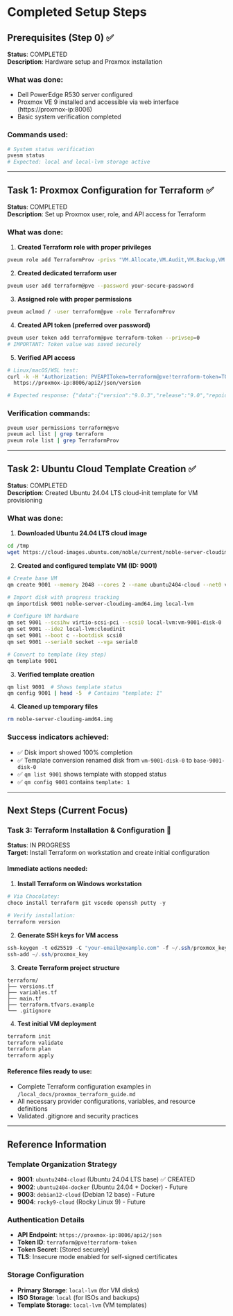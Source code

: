 # Completed Setup Steps

## Prerequisites (Step 0) ✅
**Status**: COMPLETED  
**Description**: Hardware setup and Proxmox installation

### What was done:
- Dell PowerEdge R530 server configured
- Proxmox VE 9 installed and accessible via web interface (https://proxmox-ip:8006)
- Basic system verification completed

### Commands used:
```bash
# System status verification
pvesm status
# Expected: local and local-lvm storage active
```

---

## Task 1: Proxmox Configuration for Terraform ✅
**Status**: COMPLETED  
**Description**: Set up Proxmox user, role, and API access for Terraform

### What was done:
1. **Created Terraform role with proper privileges**
```bash
pveum role add TerraformProv -privs "VM.Allocate,VM.Audit,VM.Backup,VM.Clone,VM.Config.CDROM,VM.Config.CPU,VM.Config.Cloudinit,VM.Config.Disk,VM.Config.HWType,VM.Config.Memory,VM.Config.Network,VM.Config.Options,VM.Console,VM.Migrate,VM.PowerMgmt,VM.Snapshot,Datastore.AllocateSpace,Datastore.Audit,Pool.Allocate,Pool.Audit,SDN.Use,Sys.Audit,Sys.Console"
```

2. **Created dedicated terraform user**
```bash
pveum user add terraform@pve --password your-secure-password
```

3. **Assigned role with proper permissions**
```bash
pveum aclmod / -user terraform@pve -role TerraformProv
```

4. **Created API token (preferred over password)**
```bash
pveum user token add terraform@pve terraform-token --privsep=0
# IMPORTANT: Token value was saved securely
```

5. **Verified API access**
```bash
# Linux/macOS/WSL test:
curl -k -H 'Authorization: PVEAPIToken=terraform@pve!terraform-token=TOKEN_VALUE' \
  https://proxmox-ip:8006/api2/json/version

# Expected response: {"data":{"version":"9.0.3","release":"9.0","repoid":"..."}}
```

### Verification commands:
```bash
pveum user permissions terraform@pve
pveum acl list | grep terraform
pveum role list | grep TerraformProv
```

---

## Task 2: Ubuntu Cloud Template Creation ✅
**Status**: COMPLETED  
**Description**: Created Ubuntu 24.04 LTS cloud-init template for VM provisioning

### What was done:
1. **Downloaded Ubuntu 24.04 LTS cloud image**
```bash
cd /tmp
wget https://cloud-images.ubuntu.com/noble/current/noble-server-cloudimg-amd64.img
```

2. **Created and configured template VM (ID: 9001)**
```bash
# Create base VM
qm create 9001 --memory 2048 --cores 2 --name ubuntu2404-cloud --net0 virtio,bridge=vmbr0

# Import disk with progress tracking
qm importdisk 9001 noble-server-cloudimg-amd64.img local-lvm

# Configure VM hardware
qm set 9001 --scsihw virtio-scsi-pci --scsi0 local-lvm:vm-9001-disk-0
qm set 9001 --ide2 local-lvm:cloudinit
qm set 9001 --boot c --bootdisk scsi0
qm set 9001 --serial0 socket --vga serial0

# Convert to template (key step)
qm template 9001
```

3. **Verified template creation**
```bash
qm list 9001  # Shows template status
qm config 9001 | head -5  # Contains "template: 1"
```

4. **Cleaned up temporary files**
```bash
rm noble-server-cloudimg-amd64.img
```

### Success indicators achieved:
- ✅ Disk import showed 100% completion
- ✅ Template conversion renamed disk from `vm-9001-disk-0` to `base-9001-disk-0`
- ✅ `qm list 9001` shows template with stopped status
- ✅ `qm config 9001` contains `template: 1`

---

## Next Steps (Current Focus)

### Task 3: Terraform Installation & Configuration 🚧
**Status**: IN PROGRESS  
**Target**: Install Terraform on workstation and create initial configuration

#### Immediate actions needed:
1. **Install Terraform on Windows workstation**
```powershell
# Via Chocolatey:
choco install terraform git vscode openssh putty -y

# Verify installation:
terraform version
```

2. **Generate SSH keys for VM access**
```powershell
ssh-keygen -t ed25519 -C "your-email@example.com" -f ~/.ssh/proxmox_key
ssh-add ~/.ssh/proxmox_key
```

3. **Create Terraform project structure**
```
terraform/
├── versions.tf
├── variables.tf  
├── main.tf
├── terraform.tfvars.example
└── .gitignore
```

4. **Test initial VM deployment**
```bash
terraform init
terraform validate
terraform plan
terraform apply
```

#### Reference files ready to use:
- Complete Terraform configuration examples in `/local_docs/proxmox_terraform_guide.md`
- All necessary provider configurations, variables, and resource definitions
- Validated .gitignore and security practices

---

## Reference Information

### Template Organization Strategy
- **9001**: `ubuntu2404-cloud` (Ubuntu 24.04 LTS base) ✅ CREATED
- **9002**: `ubuntu2404-docker` (Ubuntu 24.04 + Docker) - Future
- **9003**: `debian12-cloud` (Debian 12 base) - Future  
- **9004**: `rocky9-cloud` (Rocky Linux 9) - Future

### Authentication Details
- **API Endpoint**: `https://proxmox-ip:8006/api2/json`
- **Token ID**: `terraform@pve!terraform-token`
- **Token Secret**: [Stored securely]
- **TLS**: Insecure mode enabled for self-signed certificates

### Storage Configuration
- **Primary Storage**: `local-lvm` (for VM disks)
- **ISO Storage**: `local` (for ISOs and backups)
- **Template Storage**: `local-lvm` (VM templates)